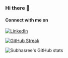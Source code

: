 ### Hi there 👋

<h4 align="left"> Connect with me on </h4>

[![LinkedIn][2.2]][2]

<!-- Icons -->

[2.2]: https://raw.githubusercontent.com/MartinHeinz/MartinHeinz/master/linkedin-3-16.png (LinkedIn icon without padding)

<!-- Links to your social media accounts -->
[2]: https://www.linkedin.com/in/subhasree-vadukoot/

[![GitHub Streak](http://github-readme-streak-stats.herokuapp.com?user=subhasreevadukoot&theme=tokyonight&hide_border=true)](https://git.io/streak-stats)

![Subhasree's GitHub stats](https://github-readme-stats.vercel.app/api?username=subhasreevadukoot&show_icons=true&theme=radical)
